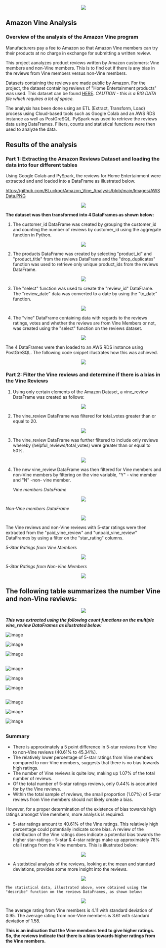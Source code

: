 <p align="center">
<image src="https://user-images.githubusercontent.com/82583576/129462078-923766d8-b765-4038-a86d-364b4faf586c.png"
</p>


## **Amazon Vine Analysis**
  
### Overview of the analysis of the Amazon Vine program ###  

Manufacturers pay a fee to Amazon so that Amazon Vine members can try their products at no charge in exchange for submitting a written review.

This project aanalyzes product reviews written by Amazon customers: Vine members and non-Vine members. This is to find out if there is any bias in the reviews from Vine members versus non-Vine members.  
  
Datasets containing the reviews are made public by Amazon. For the project, the dataset containing reviews of "Home Entertainment products" was used. 
This dataset can be found [HERE](https://s3.amazonaws.com/amazon-reviews-pds/tsv/amazon_reviews_us_Home_Entertainment_v1_00.tsv.gz). *CAUTION - this is a BIG DATA file which requires a lot of space.*

The analysis has been done using an ETL (Extract, Transform, Load) process using Cloud-based tools such as Google Colab and an AWS RDS instance as well as PostGreSQL. 
PySpark was used to retrieve the reviews data using DataFrames. Filters, counts and statistical functions were then used to analyze the data.   
  

## Results of the analysis ##  

### Part 1: Extracting the Amazon Reviews Dataset and loading the data into four different tables ###
  
Using Google Colab and PySpark, the reviews for Home Entertainment were extracted and and loaded into a DataFrame as illustrated below.

https://github.com/BLuckoo/Amazon_Vine_Analysis/blob/main/Images/AWSData.PNG
  
<p align="center">
<image src="https://user-images.githubusercontent.com/82583576/129478139-2a41f3ae-0825-41e6-93a3-7f50b364558e.PNG"
</p>
  
**The dataset was then transformed into 4 DataFrames as shown below:**
 
1. The customer_id DataFrame was created by grouping the customer_id and counting the number of reviews by customer_id using the aggregate function in Python.

  
<p align="center">  
<image src="https://user-images.githubusercontent.com/82583576/129478243-b895595e-e764-4e77-9589-45025630cbd7.PNG"
</p>
  

  

  
2. The products DataFrame was created by selecting "product_id" and "product_title" from the reviews DataFrame and the "drop_duplicates" function was used to retrieve only unique product_ids from the reviews DataFrame.
  
<p align="center">   
<image src="https://user-images.githubusercontent.com/82583576/129478257-57a4c838-8264-4e85-9262-5a2ecbc3eef8.PNG"
</p>



  
3. The "select" function was used to create the "review_id" DataFrame. The "review_date" data was converted to a date by using the "to_date" function.
  
<p align="center">  
<image src="https://user-images.githubusercontent.com/82583576/129478263-7fdbec3c-d06e-433c-8526-8b2f064c2818.PNG"
</p>

  
 
  
4. The "vine" DataFrame containing data with regards to the reviews ratings, votes and whether the reviews are from Vine Members or not, was created using the "select" function on the reviews dataset. 
  
<p align="center">  
<image src="https://user-images.githubusercontent.com/82583576/129478270-e2758571-2ad0-48d9-8041-39cac48a41ab.PNG"
</p>

  
The 4 DataFrames were then loaded to an AWS RDS instance using PostGreSQL. The following code snippet illustrates how this was achieved.

<p align="center">  
<image src="https://user-images.githubusercontent.com/82583576/129479494-bcb7ba71-61e0-49af-bd59-83061e651a28.PNG"
</p>  

 
### Part 2: Filter the Vine reviews and determine if there is a bias in the Vine Reviews ###  

  
1. Using only certain elements of the Amazon Dataset, a vine_review DataFrame was created as follows:

<p align="center">  
<image src="https://user-images.githubusercontent.com/82583576/129481294-ab0abc9c-4340-493f-866f-6f56055eb7d0.png"
</p>
 

 
2. The vine_review DataFrame was filtered for total_votes greater than or equal to 20.
  
<p align="center">
<image src="https://user-images.githubusercontent.com/82583576/129481371-19bf35f1-e27a-4733-95bb-884a26686db1.png"
</p>


3. The vine_review DataFrame was further filtered to include only reviews whereby (helpful_reviews/total_votes) were greater than or equal to 50%.
  
<p align="center">  
<image src="https://user-images.githubusercontent.com/82583576/129481465-96cbd75a-d7d4-4e85-be38-896dac805421.png"
</p>
  

4. The new vine_review DataFrame was then filtered for Vine members and non-Vine members by filtering on the vine variable, "Y" - vine member and "N" -non- vine member.
 
   *Vine members DataFrame*   
  
<p align="center">  
<image src="https://user-images.githubusercontent.com/82583576/129481876-920616a7-69f7-4266-a08f-62a3b7655ceb.png"
</p>

  
 
  
   *Non-Vine members DataFrame*
  
<p align="center">
<image src="https://user-images.githubusercontent.com/82583576/129481911-33a0983c-40fa-483d-8d52-e149ea5d6d61.png"
</p>
  
The Vine reviews and non-Vine reviews with 5-star ratings were then extracted from the "paid_vine_review" and "unpaid_vine_review" DataFrames by using a filter on the "star_rating" columns.
  
  *5-Star Ratings from Vine Members*
  
  <p align="center">
  <image src="https://user-images.githubusercontent.com/82583576/129484069-8f077093-d1c7-4fa9-895f-f1a64cb77818.png"
  </p>
  
    
  *5-Star Ratings from Non-Vine Members*
    
  <p align="center">
  <image src="https://user-images.githubusercontent.com/82583576/129484143-a66a0fc6-4ef7-4039-a13b-857f0781e819.png"
  </p>
 
    
##   
##    
    
##  The following table summarizes the number Vine and non-Vine reviews:  
 
  <p align="center">	
  <image src="https://user-images.githubusercontent.com/82583576/129485296-48273c78-3bd5-4035-a1c0-b3ef8c7aba59.png"
  </p>
    
    
  
  ***This was extracted using the following count functions on the multiple vine_review DataFrames as illustrated below:***
 
 ![image](https://user-images.githubusercontent.com/82583576/129484970-2489bce6-0b56-463f-b536-9f158dd76f5e.png)

    
 ![image](https://user-images.githubusercontent.com/82583576/129485026-9541d2a2-9efa-45a0-a525-1bccdc68b64e.png)
   
 
 ![image](https://user-images.githubusercontent.com/82583576/129485068-603394d0-ddec-4dbb-9fdf-7e0b0f0dcfe7.png)
  
 ##   
    
 ![image](https://user-images.githubusercontent.com/82583576/129484347-d92d2d5b-24b9-4caa-b8fd-2505a71122bc.png)

    
 ![image](https://user-images.githubusercontent.com/82583576/129485007-22d9cf20-0e3d-4d45-bfba-3e33f80feee9.png)
    
 
 ![image](https://user-images.githubusercontent.com/82583576/129485082-b1dd9d38-ff52-4b1e-94dd-5faeb7c99401.png)

 ##   
    
   
 ![image](https://user-images.githubusercontent.com/82583576/129484531-5f1d2d4f-e7d1-4aa4-99bd-6e48e65e4651.png)

    
 ![image](https://user-images.githubusercontent.com/82583576/129485118-a55e9def-4720-4857-b262-3ba14903c72a.png)

  
 ![image](https://user-images.githubusercontent.com/82583576/129485134-027eb4cf-c7af-4e6c-8c94-5aefe0a661fa.png)
 
    
    
##     
##    
### Summary ###
  
- There is approximately a 5 point difference in 5-star reviews from Vine to non-Vine reviews (40.61% to 45.34%).
- The relatively lower percentage of 5-star ratings from Vine members compared to non-Vine members, suggests that there is no bias towards high ratings.    
- The number of Vine reviews is quite low, making up 1.07% of the total number of reviews. 
- Of the total number of 5-star ratings reviews, only 0.44% is accounted for by the Vine reviews.
- Within the total sample of reviews, the small proportion (1.07%) of 5-star reviews from Vine members should not likely create a bias.
    
However, for a proper determination of the existence of bias towards high ratings amongst Vine members, more analysis is required:
    
- 5-star ratings amount to 40.61% of the Vine ratings. This relatively high percentage could potentially indicate some bias. 
  A review of the distribution of the Vine ratings does indicate a potential bias towards the higher star-ratings - 5-star & 4-star ratings make up approximately 78% ofall ratings from the Vine members. 
This is illustrated below:
    
<p align="center">
<image src="https://user-images.githubusercontent.com/82583576/129492615-459cf0c7-cafa-4f7b-940c-89ab6380ea37.png"
</p>
    
    
        
  
- A statistical analysis of the reviews, looking at the mean and standard deviations, provides some more insight into the reviews.
    
<p align="center">  	
<image src="https://user-images.githubusercontent.com/82583576/129485925-64b65b05-00a7-4571-9748-ca6decaa5e12.png"
</p>  
  
    The statistical data, illustrated above, were obtained using the "describe" function on the reviews DataFrames, as shown below:
  
<p align="center">
<image src="https://user-images.githubusercontent.com/82583576/129486999-829f1a70-0572-4162-8557-4d75b5f43cd3.png"
</p>
  

The average rating from Vine members is 4.11 with standard deviation of 0.95.
The average rating from non-Vine members is 3.61 with standard deviation of 1.58.

**This is an indication that the Vine members tend to give higher ratings. So, the reviews indicate that there is a bias towards higher ratings from the Vine members.**
